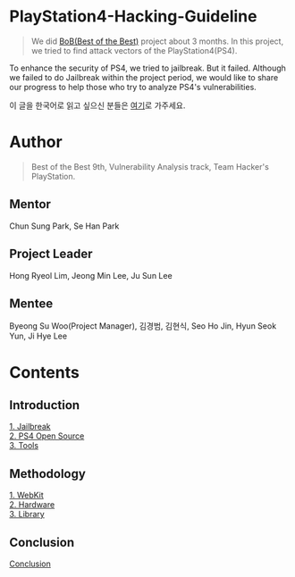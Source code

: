 # PlayStation4-Hacking-Guideline

<!--
> [BoB(Best of the Best)](https://www.kitribob.kr/) 프로젝트로 약 3개월간 PlayStation4(이하 PS4)의 attack vector들을 찾아서 분석을 시도했다.
-->
> We did [BoB(Best of the Best)](https://www.kitribob.kr/) project about 3 months. In this project, we tried to find attack vectors of the PlayStation4(PS4). 

<!--
PS4의 보안성 향상을 목적으로 Jailbreak를 시도하여 Bug Bounty를 해보려했으나 실패했다.
프로젝트 기간 내에 Jailbreak를 하는 데는 실패했으나, 후에 PS4의 취약점 분석을 시도할 분들에게 도움이 되고자, 우리가 진행했던 내용들을 공유하고자 한다.<br><br>
-->
To enhance the security of PS4, we tried to jailbreak. But it failed. Although we failed to do Jailbreak within the project period, we would like to share our progress to help those who try to analyze PS4's vulnerabilities.

이 글을 한국어로 읽고 싶으신 분들은 [여기](https://github.com/Hacker-s-PlayStation/PlayStation4-Hacking-Guideline/blob/main/README.md)로 가주세요.

# Author
> Best of the Best 9th, Vulnerability Analysis track, Team Hacker's PlayStation.
<!--
- 박천성 멘토, 박세한 멘토<br>
- 임홍렬 PL, 이정민 PL, 이주선 PL<br>
- 우병수 PM, 김경범, 김현식, 서호진, 윤현석, 이지혜<br><br>
-->
## Mentor
Chun Sung Park, Se Han Park
## Project Leader
Hong Ryeol Lim, Jeong Min Lee, Ju Sun Lee
## Mentee
Byeong Su Woo(Project Manager), 김경범, 김현식, Seo Ho Jin, Hyun Seok Yun, Ji Hye Lee

# Contents
## Introduction
[1. Jailbreak](https://github.com/Hacker-s-PlayStation/PlayStation4-Hacking-Guideline/blob/main/1_introduction/Jailbreak.md)<br>
[2. PS4 Open Source](https://github.com/Hacker-s-PlayStation/PlayStation4-Hacking-Guideline/blob/main/1_introduction/PS4_Open_Source.md)<br>
[3. Tools](https://github.com/Hacker-s-PlayStation/PlayStation4-Hacking-Guideline/blob/main/1_introduction/Tools.md)<br>

## Methodology
[1. WebKit](https://github.com/Hacker-s-PlayStation/PlayStation4-Hacking-Guideline/blob/main/2_methodology/WebKit.md)<br>
[2. Hardware](https://github.com/Hacker-s-PlayStation/PlayStation4-Hacking-Guideline/blob/main/2_methodology/Hardware.md)<br>
[3. Library](https://github.com/Hacker-s-PlayStation/PlayStation4-Hacking-Guideline/blob/main/2_methodology/Library.md)<br>

## Conclusion
[Conclusion](https://github.com/Hacker-s-PlayStation/PlayStation4-Hacking-Guideline/blob/main/3_conclusion/Conclusion.md)
